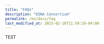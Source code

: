 ```yaml
---
title: "FAQs"
description: "DINA Consortium"
permalink: /en/docs/faq
last_modified_at: 2023-02-16T11:59:26-04:00
---
```


TEST
